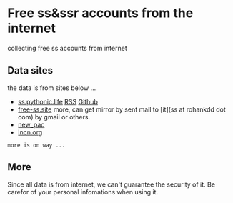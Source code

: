 # Free ss&ssr accounts from the internet

collecting free ss accounts from internet


## Data sites

the data is from sites below ...

* [ss.pythonic.life](https://ss.pythonic.life)   [RSS](https://raw.githubusercontent.com/AmazingDM/sub/master/ssrshare.com)   [Github](https://github.com/the0demiurge/ShadowSocksShare)
* [free-ss.site](https://free-ss.site) 
  more, can get mirror by sent mail to [it](ss at rohankdd dot com) by gmail or others.
* [new_pac](github.com/Alvin9999/new-pac/wiki/ss免费账号) 
* [lncn.org](https://lncn.org/)

`more is on way ...`

## More

Since all data is from internet, we can't guarantee the security of it. Be carefor of your personal infomations when using it.


